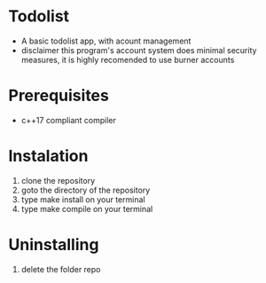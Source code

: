 # Todolist
* A basic todolist app, with acount management
* disclaimer this program's account system does
  minimal security measures, it is highly recomended
  to use burner accounts

# Prerequisites
* c++17 compliant compiler

# Instalation
1. clone the repository
2. goto the directory of the repository 
3. type make install on your terminal
4. type make compile on your terminal

# Uninstalling
1. delete the folder repo
